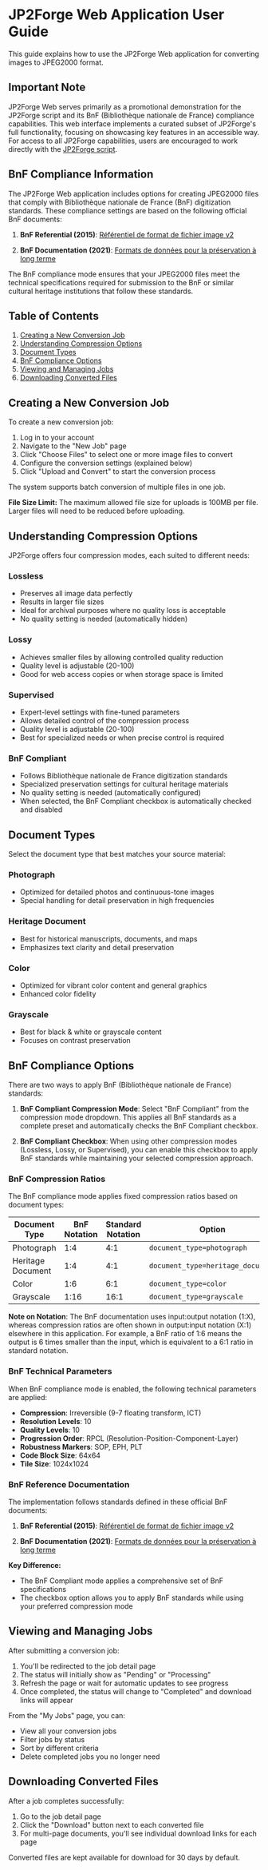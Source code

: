 # JP2Forge Web Application User Guide

This guide explains how to use the JP2Forge Web application for converting images to JPEG2000 format.

## Important Note

JP2Forge Web serves primarily as a promotional demonstration for the JP2Forge script and its BnF (Bibliothèque nationale de France) compliance capabilities. This web interface implements a curated subset of JP2Forge's full functionality, focusing on showcasing key features in an accessible way. For access to all JP2Forge capabilities, users are encouraged to work directly with the [JP2Forge script](https://github.com/xy-liao/jp2forge).

## BnF Compliance Information

The JP2Forge Web application includes options for creating JPEG2000 files that comply with Bibliothèque nationale de France (BnF) digitization standards. These compliance settings are based on the following official BnF documents:

1. **BnF Referential (2015)**: [Référentiel de format de fichier image v2](https://www.bnf.fr/sites/default/files/2018-11/ref_num_fichier_image_v2.pdf)

2. **BnF Documentation (2021)**: [Formats de données pour la préservation à long terme](https://www.bnf.fr/sites/default/files/2021-04/politiqueFormatsDePreservationBNF_20210408.pdf)

The BnF compliance mode ensures that your JPEG2000 files meet the technical specifications required for submission to the BnF or similar cultural heritage institutions that follow these standards.

## Table of Contents

1. [Creating a New Conversion Job](#creating-a-new-conversion-job)
2. [Understanding Compression Options](#understanding-compression-options)
3. [Document Types](#document-types)
4. [BnF Compliance Options](#bnf-compliance-options)
5. [Viewing and Managing Jobs](#viewing-and-managing-jobs)
6. [Downloading Converted Files](#downloading-converted-files)

## Creating a New Conversion Job

To create a new conversion job:

1. Log in to your account
2. Navigate to the "New Job" page
3. Click "Choose Files" to select one or more image files to convert
4. Configure the conversion settings (explained below)
5. Click "Upload and Convert" to start the conversion process

The system supports batch conversion of multiple files in one job.

**File Size Limit:** The maximum allowed file size for uploads is 100MB per file. Larger files will need to be reduced before uploading.

## Understanding Compression Options

JP2Forge offers four compression modes, each suited to different needs:

### Lossless
- Preserves all image data perfectly
- Results in larger file sizes
- Ideal for archival purposes where no quality loss is acceptable
- No quality setting is needed (automatically hidden)

### Lossy
- Achieves smaller files by allowing controlled quality reduction
- Quality level is adjustable (20-100)
- Good for web access copies or when storage space is limited

### Supervised
- Expert-level settings with fine-tuned parameters
- Allows detailed control of the compression process
- Quality level is adjustable (20-100)
- Best for specialized needs or when precise control is required

### BnF Compliant
- Follows Bibliothèque nationale de France digitization standards
- Specialized preservation settings for cultural heritage materials
- No quality setting is needed (automatically configured)
- When selected, the BnF Compliant checkbox is automatically checked and disabled

## Document Types

Select the document type that best matches your source material:

### Photograph
- Optimized for detailed photos and continuous-tone images
- Special handling for detail preservation in high frequencies

### Heritage Document
- Best for historical manuscripts, documents, and maps
- Emphasizes text clarity and detail preservation

### Color
- Optimized for vibrant color content and general graphics
- Enhanced color fidelity

### Grayscale
- Best for black & white or grayscale content
- Focuses on contrast preservation

## BnF Compliance Options

There are two ways to apply BnF (Bibliothèque nationale de France) standards:

1. **BnF Compliant Compression Mode**: Select "BnF Compliant" from the compression mode dropdown. This applies all BnF standards as a complete preset and automatically checks the BnF Compliant checkbox.

2. **BnF Compliant Checkbox**: When using other compression modes (Lossless, Lossy, or Supervised), you can enable this checkbox to apply BnF standards while maintaining your selected compression approach.

### BnF Compression Ratios

The BnF compliance mode applies fixed compression ratios based on document types:

| Document Type | BnF Notation | Standard Notation | Option |
|---------------|--------------|-------------------|--------|
| Photograph | 1:4 | 4:1 | `document_type=photograph` |
| Heritage Document | 1:4 | 4:1 | `document_type=heritage_document` |
| Color | 1:6 | 6:1 | `document_type=color` |
| Grayscale | 1:16 | 16:1 | `document_type=grayscale` |

**Note on Notation**: The BnF documentation uses input:output notation (1:X), whereas compression ratios are often shown in output:input notation (X:1) elsewhere in this application. For example, a BnF ratio of 1:6 means the output is 6 times smaller than the input, which is equivalent to a 6:1 ratio in standard notation.

### BnF Technical Parameters

When BnF compliance mode is enabled, the following technical parameters are applied:

- **Compression**: Irreversible (9-7 floating transform, ICT)
- **Resolution Levels**: 10
- **Quality Levels**: 10
- **Progression Order**: RPCL (Resolution-Position-Component-Layer)
- **Robustness Markers**: SOP, EPH, PLT
- **Code Block Size**: 64x64
- **Tile Size**: 1024x1024

### BnF Reference Documentation

The implementation follows standards defined in these official BnF documents:

1. **BnF Referential (2015)**: [Référentiel de format de fichier image v2](https://www.bnf.fr/sites/default/files/2018-11/ref_num_fichier_image_v2.pdf)

2. **BnF Documentation (2021)**: [Formats de données pour la préservation à long terme](https://www.bnf.fr/sites/default/files/2021-04/politiqueFormatsDePreservationBNF_20210408.pdf)

**Key Difference:**
- The BnF Compliant mode applies a comprehensive set of BnF specifications
- The checkbox option allows you to apply BnF standards while using your preferred compression mode

## Viewing and Managing Jobs

After submitting a conversion job:

1. You'll be redirected to the job detail page
2. The status will initially show as "Pending" or "Processing"
3. Refresh the page or wait for automatic updates to see progress
4. Once completed, the status will change to "Completed" and download links will appear

From the "My Jobs" page, you can:
- View all your conversion jobs
- Filter jobs by status
- Sort by different criteria
- Delete completed jobs you no longer need

## Downloading Converted Files

After a job completes successfully:

1. Go to the job detail page
2. Click the "Download" button next to each converted file
3. For multi-page documents, you'll see individual download links for each page

Converted files are kept available for download for 30 days by default.